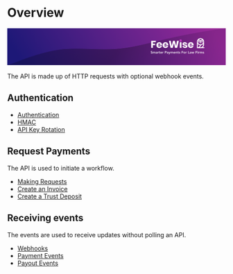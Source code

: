 # Overview

![plot](./images/linkedin.png)

The API is made up of HTTP requests with optional webhook events. 

## Authentication
* [Authentication](./AUTHENTICATION.md)
* [HMAC](./HMAC.md)
* [API Key Rotation](./API_KEY_ROTATION.md)

## Request Payments
The API is used to initiate a workflow.

* [Making Requests](./MAKING_REQUESTS.md)
* [Create an Invoice](./CREATE_AN_INVOICE.md)
* [Create a Trust Deposit](./CREATE_A_TRUST_DEPOSIT.md)

## Receiving events
The events are used to receive updates without polling an API.

* [Webhooks](./WEBHOOKS.md)
* [Payment Events](./PAYMENT_EVENTS.md)
* [Payout Events](./PAYOUT_EVENTS.md)


